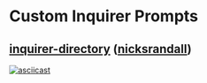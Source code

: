 # Custom Inquirer Prompts

## [inquirer-directory](https://github.com/nicksrandall/inquirer-directory) ([nicksrandall](https://github.com/nicksrandall))

[![asciicast](https://asciinema.org/a/31651.png)](https://asciinema.org/a/31651)
